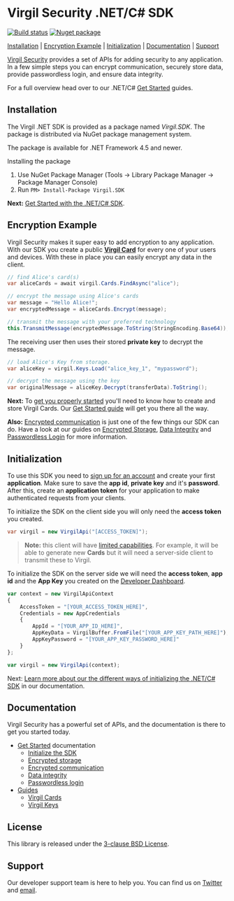 # Virgil Security .NET/C# SDK 
[![Build status](https://ci.appveyor.com/api/projects/status/kqs4lqw426gbpccm/branch/release?svg=true)](https://ci.appveyor.com/project/unlim-it/virgil-sdk-net/branch/release) [![Nuget package](https://img.shields.io/nuget/v/Virgil.SDK.svg)](https://www.nuget.org/packages/Virgil.SDK/)

[Installation](#installation) | [Encryption Example](#encryption-example) | [Initialization](#initialization) | [Documentation](#documentation) | [Support](#support)

[Virgil Security](https://virgilsecurity.com) provides a set of APIs for adding security to any application. In a few simple steps you can encrypt communication, securely store data, provide passwordless login, and ensure data integrity.

For a full overview head over to our .NET/C# [Get Started][_getstarted] guides.

## Installation

The Virgil .NET SDK is provided as a package named *Virgil.SDK*. The package is distributed via NuGet package management system. 

The package is available for .NET Framework 4.5 and newer.

Installing the package

1. Use NuGet Package Manager (Tools -> Library Package Manager -> Package Manager Console)
2. Run `PM> Install-Package Virgil.SDK`

__Next:__ [Get Started with the .NET/C# SDK][_getstarted].

## Encryption Example

Virgil Security makes it super easy to add encryption to any application. With our SDK you create a public [__Virgil Card__](#link_to_virgil_cards_guide) for every one of your users and devices. With these in place you can easily encrypt any data in the client.

```csharp
// find Alice's card(s)
var aliceCards = await virgil.Cards.FindAsync("alice");

// encrypt the message using Alice's cards
var message = "Hello Alice!";
var encryptedMessage = aliceCards.Encrypt(message);

// transmit the message with your preferred technology
this.TransmitMessage(encryptedMessage.ToString(StringEncoding.Base64));
```

The receiving user then uses their stored __private key__ to decrypt the message.


```csharp
// load Alice's Key from storage.
var aliceKey = virgil.Keys.Load("alice_key_1", "mypassword");

// decrypt the message using the key 
var originalMessage = aliceKey.Decrypt(transferData).ToString();
```

__Next:__ To [get you properly started][_guide_encryption] you'll need to know how to create and store Virgil Cards. Our [Get Started guide][_guide_encryption] will get you there all the way.

__Also:__ [Encrypted communication][_getstarted_encryption] is just one of the few things our SDK can do. Have a look at our guides on  [Encrypted Storage][_getstarted_storage], [Data Integrity][_getstarted_data_integrity] and [Passwordless Login][_getstarted_passwordless_login] for more information.


## Initialization

To use this SDK you need to [sign up for an account](https://developer.virgilsecurity.com/account/signup) and create your first __application__. Make sure to save the __app id__, __private key__ and it's __password__. After this, create an __application token__ for your application to make authenticated requests from your clients.

To initialize the SDK on the client side you will only need the __access token__ you created.

```csharp
var virgil = new VirgilApi("[ACCESS_TOKEN]");
```

> __Note:__ this client will have [limited capabilities](#guide_on_client_access_permissions). For example, it will be able to generate new __Cards__ but it will need a server-side client to transmit these to Virgil.

To initialize the SDK on the server side we will need the __access token__, __app id__ and the __App Key__ you created on the [Developer Dashboard](https://developer.virgilsecurity.com/).

```javascript
var context = new VirgilApiContext
{
    AccessToken = "[YOUR_ACCESS_TOKEN_HERE]",
    Credentials = new AppCredentials
    {
        AppId = "[YOUR_APP_ID_HERE]",
        AppKeyData = VirgilBuffer.FromFile("[YOUR_APP_KEY_PATH_HERE]"),
        AppKeyPassword = "[YOUR_APP_KEY_PASSWORD_HERE]"
    }
};

var virgil = new VirgilApi(context);
```

Next: [Learn more about our the different ways of initializing the .NET/C# SDK](#_guide_initialization) in our documentation.

## Documentation

Virgil Security has a powerful set of APIs, and the documentation is there to get you started today.

* [Get Started][_getstarted_root] documentation
  * [Initialize the SDK][_initialize_root]
  * [Encrypted storage][_getstarted_storage]
  * [Encrypted communication][_getstarted_encryption]
  * [Data integrity][_getstarted_data_integrity]
  * [Passwordless login][_getstarted_passwordless_login]
* [Guides][_guides]
  * [Virgil Cards][_guide_virgil_cards]
  * [Virgil Keys][_guide_virgil_keys]

## License

This library is released under the [3-clause BSD License](LICENSE).

## Support

Our developer support team is here to help you. You can find us on [Twitter](https://twitter.com/virgilsecurity) and [email](support).

[support]: mailto:support@virgilsecurity.com
[_getstarted_root]: https://virgilsecurity.com/docs/sdk/net/
[_getstarted]: https://virgilsecurity.com/docs/sdk/net/
[_getstarted_encryption]: https://virgilsecurity.com/docs/use-cases/encrypted-communication
[_getstarted_storage]: https://virgilsecurity.com/docs/use-cases/secure-data-at-rest
[_getstarted_data_integrity]: https://virgilsecurity.com/docs/use-cases/data-verification
[_getstarted_passwordless_login]: https://virgilsecurity.com/docs/use-cases/passwordless-authentication
[_guides]: https://stg.virgilsecurity.com/docs/sdk/net/features
[_guide_initialization]: https://virgilsecurity.com/docs/sdk/net/get-started
[_guide_virgil_cards]: https://virgilsecurity.com/docs/sdk/net/features#virgil-cards
[_guide_virgil_keys]: https://virgilsecurity.com/docs/sdk/net/features#virgil-keys
[_guide_encryption]: https://virgilsecurity.com/docs/sdk/net/features#encryption
[_initialize_root]: https://virgilsecurity.com/docs/sdk/net/programming-guide#initializing

